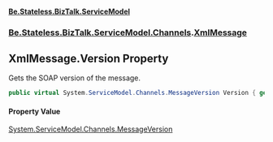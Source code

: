 #### [Be.Stateless.BizTalk.ServiceModel](README.md 'README')
### [Be.Stateless.BizTalk.ServiceModel.Channels](Be.Stateless.BizTalk.ServiceModel.Channels.md 'Be.Stateless.BizTalk.ServiceModel.Channels').[XmlMessage](XmlMessage.md 'Be.Stateless.BizTalk.ServiceModel.Channels.XmlMessage')

## XmlMessage.Version Property

Gets the SOAP version of the message.

```csharp
public virtual System.ServiceModel.Channels.MessageVersion Version { get; }
```

#### Property Value
[System.ServiceModel.Channels.MessageVersion](https://docs.microsoft.com/en-us/dotnet/api/System.ServiceModel.Channels.MessageVersion 'System.ServiceModel.Channels.MessageVersion')